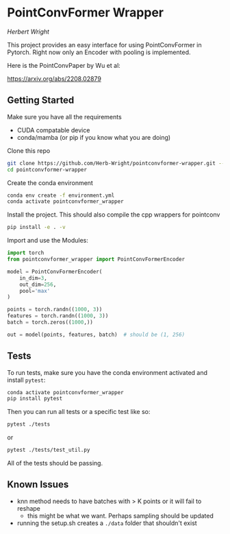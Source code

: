 
# PointConvFormer Wrapper

*Herbert Wright*

This project provides an easy interface for using PointConvFormer in Pytorch. Right now only an Encoder with pooling is implemented. 

Here is the PointConvPaper by Wu et al:

https://arxiv.org/abs/2208.02879


## Getting Started

Make sure you have all the requirements

- CUDA compatable device
- conda/mamba (or pip if you know what you are doing)

Clone this repo

```bash
git clone https://github.com/Herb-Wright/pointconvformer-wrapper.git --recurse-submodules
cd pointconvformer-wrapper
```

Create the conda environment

```bash
conda env create -f environment.yml
conda activate pointconvformer_wrapper
```

Install the project. This should also compile the cpp wrappers for pointconv

```bash
pip install -e . -v
```

Import and use the Modules:

```python
import torch
from pointconvformer_wrapper import PointConvFormerEncoder

model = PointConvFormerEncoder(
	in_dim=3,
	out_dim=256,
	pool='max'
)

points = torch.randn((1000, 3))
features = torch.randn((1000, 3))
batch = torch.zeros((1000,))

out = model(points, features, batch)  # should be (1, 256)
```


## Tests

To run tests, make sure you have the conda environment activated and install `pytest`:

```bash
conda activate pointconvformer_wrapper
pip install pytest
```

Then you can run all tests or a specific test like so:

```bash
pytest ./tests
```

or 

```bash
pytest ./tests/test_util.py
```

All of the tests should be passing.

## Known Issues

- knn method needs to have batches with > K points or it will fail to reshape
  - this might be what we want. Perhaps sampling should be updated
- running the setup.sh creates a `./data` folder that shouldn't exist


